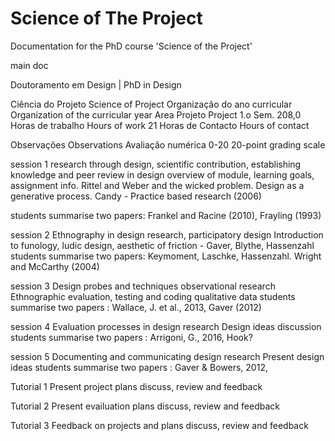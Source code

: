 # Science of The Project
Documentation for the PhD course 'Science of the Project'

main doc


Doutoramento em Design | PhD in Design

Ciência do Projeto
Science of Project
Organização do ano curricular
Organization of the curricular year
Area Projeto
Project
1.o Sem.
208,0  Horas de trabalho
Hours of work
21 Horas de Contacto
Hours of contact

Observações
Observations
 Avaliação numérica 0-20
20-point grading scale

session 1
research through design, scientific contribution, establishing knowledge and peer review in design
overview of module, learning goals, assignment info. Rittel and Weber and the wicked problem. Design as a generative process. Candy - Practice based research (2006)

students summarise two papers: Frankel and Racine (2010), Frayling (1993)

session 2
Ethnography in design research, participatory design
Introduction to funology, ludic design, aesthetic of friction - Gaver, Blythe, Hassenzahl
students summarise two papers: Keymoment, Laschke, Hassenzahl. Wright and McCarthy (2004)

session 3
Design probes and techniques observational research
Ethnographic evaluation, testing and coding qualitative data
students summarise two papers : Wallace, J. et al., 2013,  Gaver (2012)

session 4
Evaluation processes in design research
Design ideas discussion 
students summarise two papers : Arrigoni, G., 2016, Hook?

session 5
Documenting and communicating design research
Present design ideas
students summarise two papers : Gaver & Bowers, 2012, 

Tutorial 1
Present project plans
discuss, review and feedback

Tutorial 2
Present evailuation plans
discuss, review and feedback

Tutorial 3
Feedback on projects and plans
discuss, review and feedback